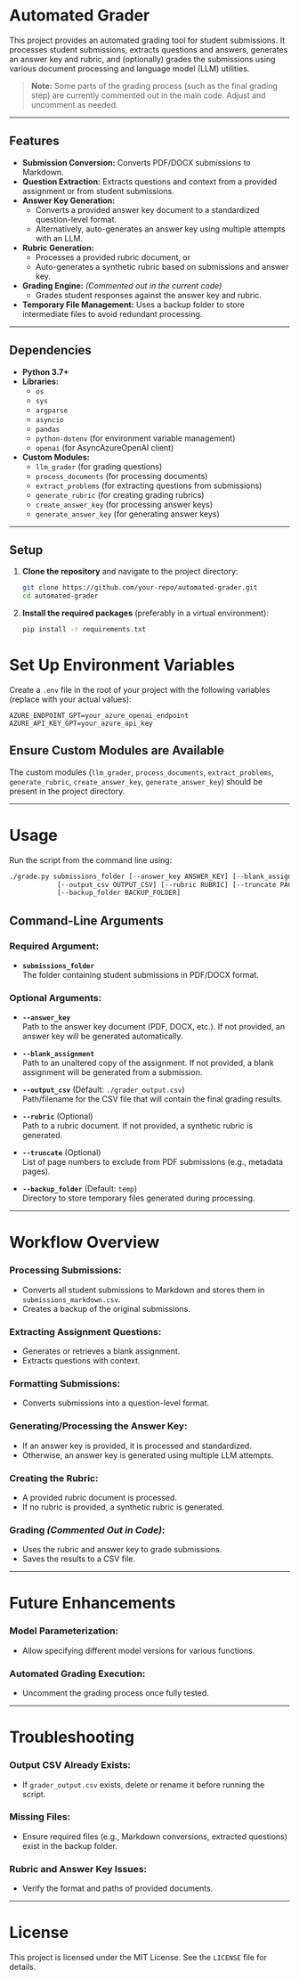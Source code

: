 # Automated Grader

This project provides an automated grading tool for student submissions. It processes student submissions, extracts questions and answers, generates an answer key and rubric, and (optionally) grades the submissions using various document processing and language model (LLM) utilities.

> **Note:** Some parts of the grading process (such as the final grading step) are currently commented out in the main code. Adjust and uncomment as needed.

---

## Features

- **Submission Conversion:** Converts PDF/DOCX submissions to Markdown.
- **Question Extraction:** Extracts questions and context from a provided assignment or from student submissions.
- **Answer Key Generation:**  
  - Converts a provided answer key document to a standardized question-level format.  
  - Alternatively, auto-generates an answer key using multiple attempts with an LLM.
- **Rubric Generation:**  
  - Processes a provided rubric document, or  
  - Auto-generates a synthetic rubric based on submissions and answer key.
- **Grading Engine:** *(Commented out in the current code)*  
  - Grades student responses against the answer key and rubric.
- **Temporary File Management:** Uses a backup folder to store intermediate files to avoid redundant processing.

---

## Dependencies

- **Python 3.7+**
- **Libraries:**
  - `os`
  - `sys`
  - `argparse`
  - `asyncio`
  - `pandas`
  - `python-dotenv` (for environment variable management)
  - `openai` (for AsyncAzureOpenAI client)
- **Custom Modules:**  
  - `llm_grader` (for grading questions)
  - `process_documents` (for processing documents)
  - `extract_problems` (for extracting questions from submissions)
  - `generate_rubric` (for creating grading rubrics)
  - `create_answer_key` (for processing answer keys)
  - `generate_answer_key` (for generating answer keys)

---

## Setup

1. **Clone the repository** and navigate to the project directory:

   ```bash
   git clone https://github.com/your-repo/automated-grader.git
   cd automated-grader
   ```
2. **Install the required packages** (preferably in a virtual environment):
    ```bash
    pip install -r requirements.txt
    ```

# Set Up Environment Variables

Create a `.env` file in the root of your project with the following variables (replace with your actual values):

```
AZURE_ENDPOINT_GPT=your_azure_openai_endpoint
AZURE_API_KEY_GPT=your_azure_api_key
```

## Ensure Custom Modules are Available

The custom modules (`llm_grader`, `process_documents`, `extract_problems`, `generate_rubric`, `create_answer_key`, `generate_answer_key`) should be present in the project directory.

---

# Usage

Run the script from the command line using:

```sh
./grade.py submissions_folder [--answer_key ANSWER_KEY] [--blank_assignment BLANK_ASSIGNMENT]
            [--output_csv OUTPUT_CSV] [--rubric RUBRIC] [--truncate PAGES [PAGES ...]]
            [--backup_folder BACKUP_FOLDER]
```

## Command-Line Arguments

### Required Argument:

- **`submissions_folder`**  
  The folder containing student submissions in PDF/DOCX format.

### Optional Arguments:

- **`--answer_key`**  
  Path to the answer key document (PDF, DOCX, etc.). If not provided, an answer key will be generated automatically.

- **`--blank_assignment`**  
  Path to an unaltered copy of the assignment. If not provided, a blank assignment will be generated from a submission.

- **`--output_csv`** (Default: `./grader_output.csv`)  
  Path/filename for the CSV file that will contain the final grading results.

- **`--rubric`** (Optional)  
  Path to a rubric document. If not provided, a synthetic rubric is generated.

- **`--truncate`** (Optional)  
  List of page numbers to exclude from PDF submissions (e.g., metadata pages).

- **`--backup_folder`** (Default: `temp`)  
  Directory to store temporary files generated during processing.

---

# Workflow Overview

### Processing Submissions:
- Converts all student submissions to Markdown and stores them in `submissions_markdown.csv`.
- Creates a backup of the original submissions.

### Extracting Assignment Questions:
- Generates or retrieves a blank assignment.
- Extracts questions with context.

### Formatting Submissions:
- Converts submissions into a question-level format.

### Generating/Processing the Answer Key:
- If an answer key is provided, it is processed and standardized.
- Otherwise, an answer key is generated using multiple LLM attempts.

### Creating the Rubric:
- A provided rubric document is processed.
- If no rubric is provided, a synthetic rubric is generated.

### Grading *(Commented Out in Code)*:
- Uses the rubric and answer key to grade submissions.
- Saves the results to a CSV file.

---

# Future Enhancements

### Model Parameterization:
- Allow specifying different model versions for various functions.

### Automated Grading Execution:
- Uncomment the grading process once fully tested.

---

# Troubleshooting

### Output CSV Already Exists:
- If `grader_output.csv` exists, delete or rename it before running the script.

### Missing Files:
- Ensure required files (e.g., Markdown conversions, extracted questions) exist in the backup folder.

### Rubric and Answer Key Issues:
- Verify the format and paths of provided documents.

---

# License

This project is licensed under the MIT License. See the `LICENSE` file for details.
